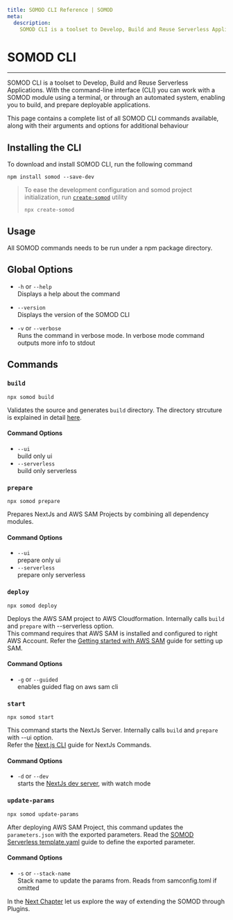 ```YAML
title: SOMOD CLI Reference | SOMOD
meta:
  description:
    SOMOD CLI is a toolset to Develop, Build and Reuse Serverless Applications
```

# SOMOD CLI

---

SOMOD CLI is a toolset to Develop, Build and Reuse Serverless Applications. With the command-line interface (CLI) you can work with a SOMOD module using a terminal, or through an automated system, enabling you to build, and prepare deployable applications.

This page contains a complete list of all SOMOD CLI commands available, along with their arguments and options for additional behaviour

## Installing the CLI

To download and install SOMOD CLI, run the following command

```
npm install somod --save-dev
```

> To ease the development configuration and somod project initialization, run [`create-somod`](https://www.npmjs.com/package/create-somod) utility
>
> ```
> npx create-somod
> ```

## Usage

All SOMOD commands needs to be run under a npm package directory.

## Global Options

- `-h` or `--help`  
  Displays a help about the command

- `--version`  
  Displays the version of the SOMOD CLI

- `-v` or `--verbose`  
  Runs the command in verbose mode. In verbose mode command outputs more info to stdout

## Commands

### **`build`**

```
npx somod build
```

Validates the source and generates `build` directory. The directory strcuture is explained in detail [here](/reference/main-concepts/directory-structure).

#### Command Options

- `--ui`  
  build only ui
- `--serverless`  
  build only serverless

### **`prepare`**

```
npx somod prepare
```

Prepares NextJs and AWS SAM Projects by combining all dependency modules.

#### Command Options

- `--ui`  
  prepare only ui
- `--serverless`  
  prepare only serverless

### **`deploy`**

```
npx somod deploy
```

Deploys the AWS SAM project to AWS Cloudformation. Internally calls `build` and `prepare` with --serverless option.  
This command requires that AWS SAM is installed and configured to right AWS Account. Refer the [Getting started with AWS SAM](https://docs.aws.amazon.com/serverless-application-model/latest/developerguide/serverless-getting-started.html) guide for setting up SAM.

#### Command Options

- `-g` or `--guided`  
  enables guided flag on aws sam cli

### **`start`**

```
npx somod start
```

This command starts the NextJs Server. Internally calls `build` and `prepare` with --ui option.  
Refer the [Next.js CLI](https://nextjs.org/docs/api-reference/cli) guide for NextJs Commands.

#### Command Options

- `-d` or `--dev`  
  starts the [NextJs dev server](https://nextjs.org/docs/api-reference/cli#development), with watch mode

### **`update-params`**

```
npx somod update-params
```

After deploying AWS SAM Project, this command updates the `parameters.json` with the exported parameters.
Read the [SOMOD Serverless template.yaml](/reference/main-concepts/serverless/template.yaml) guide to define the exported parameter.

#### Command Options

- `-s` or `--stack-name`  
  Stack name to update the params from. Reads from samconfig.toml if omitted

In the [Next Chapter](/reference/plugins) let us explore the way of extending the SOMOD through Plugins.
